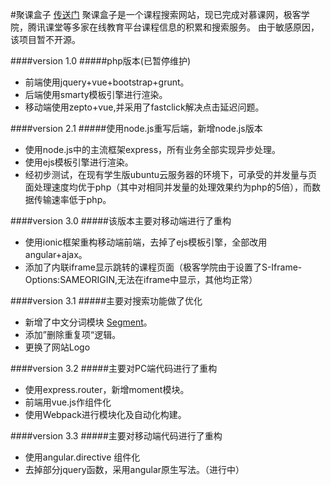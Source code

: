 #聚课盒子 
[传送门](www.gkrbox.com)
聚课盒子是一个课程搜索网站，现已完成对慕课网，极客学院，腾讯课堂等多家在线教育平台课程信息的积累和搜索服务。
由于敏感原因，该项目暂不开源。


####version 1.0
#####php版本(已暂停维护)
 * 前端使用jquery+vue+bootstrap+grunt。
 * 后端使用smarty模板引擎进行渲染。
 * 移动端使用zepto+vue,并采用了fastclick解决点击延迟问题。


####version 2.1
#####使用node.js重写后端，新增node.js版本
 * 使用node.js中的主流框架express，所有业务全部实现异步处理。
 * 使用ejs模板引擎进行渲染。
 * 经初步测试，在现有学生版ubuntu云服务器的环境下，可承受的并发量与页面处理速度均优于php（其中对相同并发量的处理效果约为php的5倍），而数据传输速率低于php。
 
 
####version 3.0
#####该版本主要对移动端进行了重构
 * 使用ionic框架重构移动端前端，去掉了ejs模板引擎，全部改用angular+ajax。
 * 添加了内联iframe显示跳转的课程页面（极客学院由于设置了S-Iframe-Options:SAMEORIGIN,无法在iframe中显示，其他均正常）
 
####version 3.1
#####主要对搜索功能做了优化
 * 新增了中文分词模块 [Segment](https://github.com/leizongmin/node-segment)。
 * 添加”删除重复项“逻辑。
 * 更换了网站Logo
 
####version 3.2
#####主要对PC端代码进行了重构
 * 使用express.router，新增moment模块。
 * 前端用vue.js作组件化
 * 使用Webpack进行模块化及自动化构建。
 
####version 3.3
#####主要对移动端代码进行了重构
 * 使用angular.directive 组件化
 * 去掉部分jquery函数，采用angular原生写法。（进行中）